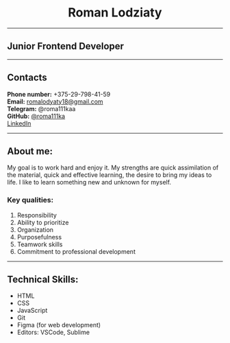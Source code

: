 # <center> Roman Lodziaty </center>
___
## Junior Frontend Developer
___
## **Contacts**
**Phone number:** +375-29-798-41-59<br>
**Email:** romalodyaty18@gmail.com <br>
**Telegram:** @roma111kaa<br>
**GitHub:** [@roma111ka](https://github.com/roma111ka)<br>
[LinkedIn](https://)

___

## **About me:**
 My goal is to work hard and enjoy it.
  My strengths are quick assimilation of the material,
  quick and effective learning, the desire to bring my ideas to life. 
  I like to learn something new and unknown for myself.

### Key qualities:
1. Responsibility
2. Ability to prioritize
3. Organization 
4. Purposefulness
5. Teamwork skills
6. Commitment to professional development
___

## **Technical Skills:**
- HTML
- CSS 
- JavaScript 
- Git 
- Figma (for web development)
- Editors: VSCode, Sublime
